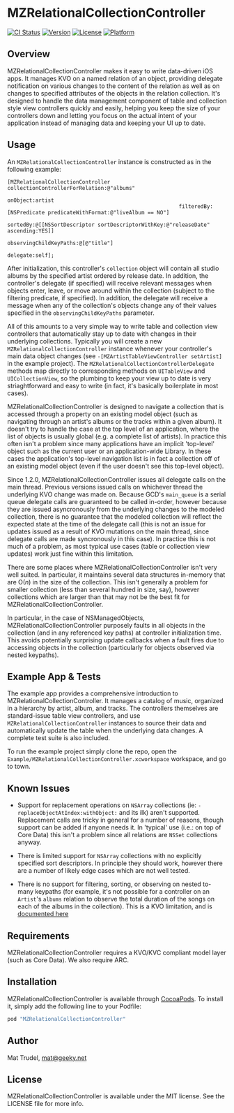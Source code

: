 # MZRelationalCollectionController

[![CI Status](http://img.shields.io/travis/moshozen/MZRelationalCollectionController.svg?style=flat)](https://travis-ci.org/moshozen/MZRelationalCollectionController)
[![Version](https://img.shields.io/cocoapods/v/MZRelationalCollectionController.svg?style=flat)](http://cocoapods.org/pods/MZRelationalCollectionController)
[![License](https://img.shields.io/cocoapods/l/MZRelationalCollectionController.svg?style=flat)](http://cocoapods.org/pods/MZRelationalCollectionController)
[![Platform](https://img.shields.io/cocoapods/p/MZRelationalCollectionController.svg?style=flat)](http://cocoapods.org/pods/MZRelationalCollectionController)

## Overview

MZRelationalCollectionController makes it easy to write data-driven iOS apps.
It manages KVO on a named relation of an object, providing delegate notification
on various changes to the content of the relation as well as on changes to
specified attributes of the objects in the relation collection. It's designed to
handle the data management component of table and collection style view
controllers quickly and easily, helping you keep the size of your controllers
down and letting you focus on the actual intent of your application instead of
managing data and keeping your UI up to date.

## Usage

An `MZRelationalCollectionController` instance is constructed as in the following example:


    [MZRelationalCollectionController collectionControllerForRelation:@"albums"
                                                             onObject:artist
                                                           filteredBy:[NSPredicate predicateWithFormat:@"liveAlbum == NO"]
                                                             sortedBy:@[[NSSortDescriptor sortDescriptorWithKey:@"releaseDate" ascending:YES]]
                                               observingChildKeyPaths:@[@"title"]
                                                             delegate:self];

After initialization, this controller's `collection` object will contain all studio albums by the specified artist ordered by release date. In addition,
the controller's delegate (if specified) will receive relevant messages when objects enter, leave, or move around within the collection (subject to the
filtering predicate, if specified). In addition, the delegate will receive a message when any of the collection's objects change any of their values specified
in the `observingChildKeyPaths` parameter.

All of this amounts to a very simple way to write table and collection view controllers that automatically stay up to date with changes in their 
underlying collections. Typically you will create a new `MZRelationalCollectionController` instance whenever your controller's main data object changes 
(see `-[MZArtistTableViewController setArtist]` in the example project). The `MZRelationalCollectionControllerDelegate` methods map directly to corresponding 
methods on `UITableView` and `UICollectionView`, so the plumbing to keep your view up to date is very striaghtforward and easy to write (in fact, it's basically boilerplate in most cases).

MZRelationalCollectionController is designed to navigate a collection that is accessed through a property on an existing model object (such as 
navigating through an artist's albums or the tracks within a given album). It doesn't try to 
handle the case at the top level of an application, where the list of objects is usually global
(e.g. a complete list of artists). In practice this often isn't a problem since many applications
have an implicit 'top-level' object such as the current user or an application-wide Library. In 
these cases the application's top-level navigation list is in fact a collection off of an existing 
model object (even if the user doesn't see this top-level object).

Since 1.2.0, MZRelationalCollectionController issues all delegate calls on the main thread. Previous
versions issued calls on whichever thread the underlying KVO change was made on. Because GCD's `main_queue`
is a serial queue delegate calls are guaranteed to be called in-order, however because they are issued 
asyncronously from the underlying changes to the modeled collection, there is no guarantee that the 
modeled collection will reflect the expected state at the time of the delegate call (this is not an 
issue for updates issued as a result of KVO mutations on the main thread, since delegate calls are 
made syncronously in this case). In practice this is not much of a problem, as most typical use cases (table
or collection view updates) work just fine within this limitation.

There are some places where MZRelationalCollectionController isn't very well suited. In particular,
it maintains several data structures in-memory that are O(*n*) in the size of the collection. This 
isn't generally a problem for smaller collection (less than several hundred in size, say), however 
collections which are larger than that may not be the best fit for MZRelationalCollectionController.

In particular, in the case of NSManagedObjects, MZRelationalCollectionController purposely faults in
all objects in the collection (and in any referenced key paths) at controller initialization time. This
avoids potentially surprising update callbacks when a fault fires due to accessing objects in the
collection (particularly for objects observed via nested keypaths).

## Example App & Tests

The example app provides a comprehensive introduction to MZRelationalCollectionController. 
It manages a catalog of music, organized in a hierarchy by artist, album, and tracks. The
controllers themselves are standard-issue table view controllers, and use `MZRelationalCollectionController`
instances to source their data and automatically update the table when the underlying data changes. A complete test suite is also included.

To run the example project simply clone the repo, open the
`Example/MZRelationalCollectionController.xcworkspace` workspace, and go to
town.

## Known Issues

* Support for replacement operations on `NSArray` collections (ie: `- replaceObjectAtIndex:withObject:` and its ilk) aren't supported. Replacement
calls are tricky in general for a number of reasons, though support can be added if anyone
needs it. In 'typical' use (i.e.: on top of Core Data) this isn't a problem since all relations
are `NSSet` collections anyway.

* There is limited support for `NSArray` collections with no explicitly specified
sort descriptors. In principle they should work, however there are a number of likely
edge cases which are not well tested.

* There is no support for filtering, sorting, or observing on nested to-many keypaths (for example,
it's not possible for a controller on an `Artist`'s `albums` relation to observe the total duration 
of the songs on each of the albums in the collection). This is a KVO limitation, and is [documented here](https://developer.apple.com/library/ios/documentation/Cocoa/Conceptual/KeyValueObserving/Articles/KVODependentKeys.html#//apple_ref/doc/uid/20002179-SW5)

## Requirements

MZRelationalCollectionController requires a KVO/KVC compliant model layer (such as
Core Data). We also require ARC.

## Installation

MZRelationalCollectionController is available through [CocoaPods](http://cocoapods.org). To install
it, simply add the following line to your Podfile:

```ruby
pod "MZRelationalCollectionController"
```

## Author

Mat Trudel, mat@geeky.net

## License

MZRelationalCollectionController is available under the MIT license. See the LICENSE file for more info.
